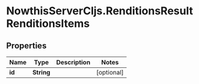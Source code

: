 # NowthisServerCljs.RenditionsResultRenditionsItems

## Properties
Name | Type | Description | Notes
------------ | ------------- | ------------- | -------------
**id** | **String** |  | [optional] 


